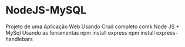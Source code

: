 # NodeJS-MySQL

Projeto de uma Aplicação Web Usando Crud completo comk 
Node JS + MySql
Usando as ferramentas
npm install express
npm install express-handlebars
